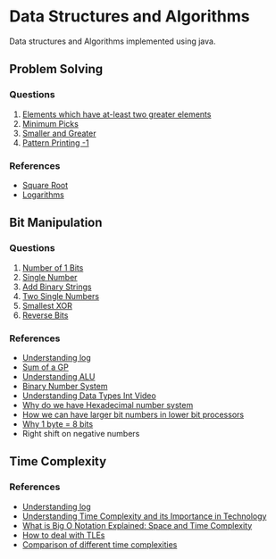 # Data Structures and Algorithms
Data structures and Algorithms implemented using java.

## Problem Solving
### Questions
1. [Elements which have at-least two greater elements](https://github.com/vishalhulawale/dsa/blob/048392098fb0f4e14422e07edfec53f1f2e4058e/ProblemSolving/LeastTwoGreaterElements.java)
1. [Minimum Picks](https://github.com/vishalhulawale/dsa/blob/d0710d88016dfb3c0b8f64b39d58e2f404ae3261/ProblemSolving/MinimumPicks.java)
1. [Smaller and Greater](https://github.com/vishalhulawale/dsa/blob/b29d734f654a9c2f511cd1dc05586491148c5b60/ProblemSolving/StrictlySmallerGreater.java)
1. [Pattern Printing -1](https://github.com/vishalhulawale/dsa/blob/d0710d88016dfb3c0b8f64b39d58e2f404ae3261/ProblemSolving/PatternPrinting.java)

### References
- [Square Root](https://www.mathsisfun.com/square-root.html)
- [Logarithms](https://www.mathsisfun.com/algebra/logarithms.html)


## Bit Manipulation
### Questions
1. [Number of 1 Bits](https://github.com/vishalhulawale/dsa/blob/6b7d6b644e4dec832291f13616927ae7ebdc545a/BitManipulation/NumberOf1Bits.java#L34-L35)
1. [Single Number](https://github.com/vishalhulawale/dsa/blob/5d021f7e2bc4b16d22df3d2c0816f576c730ac7d/BitManipulation/SingleNumber.java#L53)
1. [Add Binary Strings](https://github.com/vishalhulawale/dsa/blob/6b7d6b644e4dec832291f13616927ae7ebdc545a/BitManipulation/BinaryStringAdder.java#L13-L14)
1. [Two Single Numbers](https://github.com/vishalhulawale/dsa/blob/5d021f7e2bc4b16d22df3d2c0816f576c730ac7d/BitManipulation/TwoSingleNumbers.java#L55-L56)
1. [Smallest XOR](https://github.com/vishalhulawale/dsa/blob/3bcc23b980f994a115d44558b7d19a8724208032/BitManipulation/SmallestXOR.java#L45)
1. [Reverse Bits](https://github.com/vishalhulawale/dsa/blob/6b7d6b644e4dec832291f13616927ae7ebdc545a/BitManipulation/ReverseBits.java#L41-L42)

### References
- [Understanding log](https://www.mathsisfun.com/algebra/logarithms.html)
- [Sum of a GP](https://www.cuemath.com/algebra/sum-of-a-gp/)
- [Understanding ALU](https://www.youtube.com/watch?v=1I5ZMmrOfnA)
- [Binary Number System](https://www.youtube.com/watch?v=Etoggf42trE)
- [Understanding Data Types Int Video](https://www.interviewbit.com/tutorial/understanding-data-types-int/#understanding-data-types-int)
- [Why do we have Hexadecimal number system](https://www.researchgate.net/post/Why_we_are_using_HEXADECIMAL_values_for_computer_addressing#:~:text=The%20main%20reason%20why%20we,an%20example%2C%20using%20a%20byte)
- [How we can have larger bit numbers in lower bit processors](https://stackoverflow.com/questions/23038451/how-does-a-32-bit-processor-support-64-bit-integers#:~:text=If%20a%2032%2Dbit%20integer,bits%20to%20store%20the%20answer)
- [Why 1 byte = 8 bits](https://www.quora.com/Why-is-one-byte-formed-by-8-bits)
- Right shift on negative numbers

## Time Complexity
### References
- [Understanding log](https://www.mathsisfun.com/algebra/logarithms.html)
- [Understanding Time Complexity and its Importance in Technology](https://medium.com/@abdurrafeymasood/understanding-time-complexity-and-its-importance-in-technology-8279f72d1c6a)
- [What is Big O Notation Explained: Space and Time Complexity](
https://www.freecodecamp.org/news/big-o-notation-why-it-matters-and-why-it-doesnt-1674cfa8a23c)
- [How to deal with TLEs](https://www.geeksforgeeks.org/overcome-time-limit-exceedtle/)
- [Comparison of different time complexities](https://cdn-media-1.freecodecamp.org/images/1*KfZYFUT2OKfjekJlCeYvuQ.jpeg)



